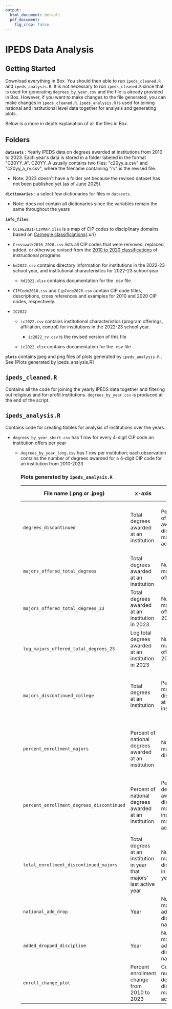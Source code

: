 ```yaml
---
output:
  html_document: default
  pdf_document: 
    fig_crop: false
---
```


# IPEDS Data Analysis

## Getting Started

Download everything in Box. You should then able to run `ipeds_cleaned.R` and `ipeds_analysis.R`. It is not necessary to run `ipeds_cleaned.R` since that is used for generating `degrees_by_year.csv` and the file is already provided in Box. However, if you want to make changes to the file generated, you can make changes in `ipeds_cleaned.R`. `ipeds_analysis.R` is used for joining national and institutional level data together for analysis and generating plots.

Below is a more in depth explanation of all the files in Box.

## Folders

**`datasets`** : Yearly IPEDS data on degrees awarded at institutions from 2010 to 2023. Each year's data is stored in a folder labeled in the format "C20YY_A". C20YY_A usually contains two files: "c20yy_a.csv" and "c20yy_a_rv.csv", where the filename containing "rv" is the revised file.

-   Note: 2023 doesn't have a folder yet because the revised dataset has not been published yet (as of June 2025).

**`dictionaries`** : a select few dictionaries for files in `datasets`.

-   Note: does not contain all dictionaries since the variables remain the same throughout the years

**`info_files`**:

-   `CCIHE2021-CIPMAP.xlsx` is a map of CIP codes to disciplinary domains based on [Carnegie classificiations](https://carnegieclassifications.acenet.edu/carnegie-classification/){.uri}

-   `Crosswalk2010_2020.csv` lists all CIP codes that were removed, replaced, added, or otherwise revised from the [2010 to 2020 classifications](https://nces.ed.gov/ipeds/cipcode/resources.aspx?y=56) of instructional programs

-   `hd2022.csv` contains directory information for institutions in the 2022-23 school year, and institutional characteristics for 2022-23 school year

    -   `hd2022.xlsx` contains documentation for the .csv file

-   `CIPCode2010.csv` and `CipCode2020.csv` contain CIP code titles, descriptions, cross references and examples for 2010 and 2020 CIP codes, respectively.

-   `IC2022`

    -   `ic2022.csv` contains institutional characteristics (program offerings, affiliation, control) for institutions in the 2022-23 school year.

        -   `ic2022_rv.csv` is the revised version of this file

    -   `ic2022.xlsx` contains documentation for the .csv file

**`plots`** contains jpeg and png files of plots generated by `ipeds_analysis.R` . See [Plots generated by ipeds_analysis.R]

## `ipeds_cleaned.R`

Contains all the code for joining the yearly IPEDS data together and filtering out religious and for-profit institutions. `degrees_by_year.csv` is produced at the end of the script.

## `ipeds_analysis.R`

Contains code for creating tibbles for analysis of institutions over the years.

-   `degrees_by_year_short.csv` has 1 row for every 4-digit CIP code an institution offers per year

    -   `degrees_by_year_long.csv` has 1 row per institution; each observation contains the number of degrees awarded for a 4-digit CIP code for an institution from 2010-2023

        ### Plots generated by `ipeds_analysis.R`

        | File name (.png or .jpeg) | x-axis | y-axis | Plot type | Notes |
        |--------------------|-------------|-------------|-------------|-------------|
        | `degrees_discontinued` | Total degrees awarded at an institution | Percentage of degrees awarded in discontinued majors' last active year | scatter | Only contains colleges that have discontinued at least 1 major from 2010-2023 |
        | `majors_offered_total_degrees` | Total degrees awarded at an institution | Number of majors offered | scatter |  |
        | `majors_offered_total_degrees_23` | Total degrees awarded at an institution in 2023 | Number of majors offered in 2023 | scatter |  |
        | `log_majors_offered_total_degrees_23` | Log total degrees awarded at an institution in 2023 | Number of majors offered in 2023 | scatter |  |
        | `majors_discontinued_college` | Total degrees at an institution | Percent of majors discontinued at an institution | scatter | Only contains colleges that have discontinued at least 1 major from 2010-2023 |
        | `percent_enrollment_majors` | Percent of national degrees awarded at an institution | Number of majors discontinued | scatter | Only contains colleges that have discontinues at least 1 major from 2010-2023 |
        | `percent_enrollment_degrees_discontinued` | Percent of national degrees awarded at an institution | Percent of degrees awarded in discontinued majors at an institution in majors' last active year | scatter | Does not include institutions that fully closed (no points that are at exactly y = 100) |
        | `total_enrollment_discontinued_majors` | Total degrees at an institution in year that majors' last active year | Number of majors discontinued in a given year | scatter |  |
        | `national_add_drop` | Year | Number of majors added and discontinued nationally | line |  |
        | `added_dropped_discipline` | Year | Number of majors added and discontinued nationally | line | `facet_wrap` by discipline |
        | `enroll_change_plot` | Percent enrollment change from 2010 to 2023 | Cumulative number of degrees in discontinued majors' last active years | scatter |  |
